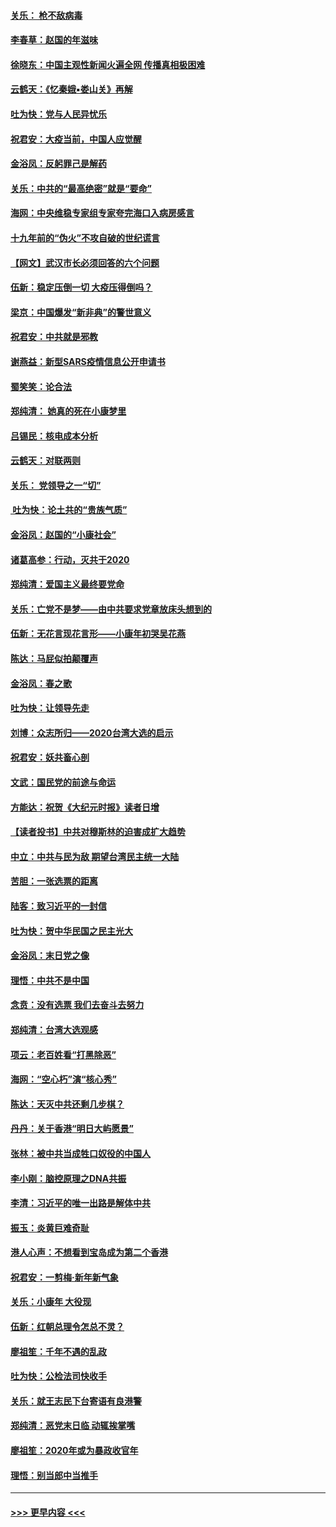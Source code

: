 #### [关乐： 枪不敌病毒](../pages/nsc993/n11826746.md?t=01282122) 
#### [李春草：赵国的年滋味](../pages/nsc993/n11826321.md?t=01282122) 
#### [徐晓东：中国主观性新闻火遍全网 传播真相极困难](../pages/nsc993/n11826508.md?t=01282122) 
#### [云鹤天：《忆秦娥▪娄山关》再解](../pages/nsc993/n11824682.md?t=01282122) 
#### [吐为快：党与人民异忧乐](../pages/nsc993/n11824660.md?t=01282122) 
#### [祝君安：大疫当前，中国人应觉醒](../pages/nsc993/n11821946.md?t=01282122) 
#### [金浴凤：反躬罪己是解药](../pages/nsc993/n11820280.md?t=01282122) 
#### [关乐：中共的“最高绝密”就是“要命”](../pages/nsc993/n11816946.md?t=01282122) 
#### [海网：中央维稳专家组专家夸完海口入病房感言](../pages/nsc993/n11815138.md?t=01282122) 
#### [十九年前的“伪火”不攻自破的世纪谎言](../pages/nsc993/n11813238.md?t=01282122) 
#### [【网文】武汉市长必须回答的六个问题](../pages/nsc993/n11813848.md?t=01282122) 
#### [伍新：稳定压倒一切 大疫压得倒吗？](../pages/nsc993/n11812634.md?t=01282122) 
#### [梁京：中国爆发“新非典”的警世意义](../pages/nsc993/n11812554.md?t=01282122) 
#### [祝君安：中共就是邪教](../pages/nsc993/n11812431.md?t=01282122) 
#### [谢燕益：新型SARS疫情信息公开申请书](../pages/nsc993/n11808840.md?t=01282122) 
#### [蜀笑笑：论合法](../pages/nsc993/n11808064.md?t=01282122) 
#### [郑纯清： 她真的死在小康梦里](../pages/nsc993/n11806623.md?t=01282122) 
#### [吕锡民：核电成本分析](../pages/nsc993/n11806284.md?t=01282122) 
#### [云鹤天：对联两则](../pages/nsc993/n11805957.md?t=01282122) 
#### [关乐： 党领导之一“切”](../pages/nsc993/n11804505.md?t=01282122) 
#### [ 吐为快：论土共的“贵族气质”](../pages/nsc993/n11804490.md?t=01282122) 
#### [金浴凤：赵国的“小康社会”](../pages/nsc993/n11804452.md?t=01282122) 
#### [诸葛高参：行动，灭共于2020](../pages/nsc993/n11804120.md?t=01282122) 
#### [郑纯清：爱国主义最终要党命](../pages/nsc993/n11802197.md?t=01282122) 
#### [关乐：亡党不是梦——由中共要求党章放床头想到的](../pages/nsc993/n11802156.md?t=01282122) 
#### [伍新：无花言现花言形——小康年初哭吴花燕](../pages/nsc993/n11800044.md?t=01282122) 
#### [陈达：马屁似拍颠覆声](../pages/nsc993/n11800010.md?t=01282122) 
#### [金浴凤：春之歌](../pages/nsc993/n11797687.md?t=01282122) 
#### [吐为快：让领导先走](../pages/nsc993/n11797512.md?t=01282122) 
#### [刘博：众志所归——2020台湾大选的启示](../pages/nsc993/n11796878.md?t=01282122) 
#### [祝君安：妖共畜心剖](../pages/nsc993/n11794273.md?t=01282122) 
#### [文武：国民党的前途与命运](../pages/nsc993/n11794198.md?t=01282122) 
#### [方能达：祝贺《大纪元时报》读者日增](../pages/nsc993/n11793807.md?t=01282122) 
#### [【读者投书】中共对穆斯林的迫害成扩大趋势](../pages/nsc993/n11791371.md?t=01282122) 
#### [中立：中共与民为敌 期望台湾民主统一大陆](../pages/nsc993/n11790392.md?t=01282122) 
#### [苦胆：一张选票的距离](../pages/nsc993/n11788914.md?t=01282122) 
#### [陆客：致习近平的一封信](../pages/nsc993/n11788867.md?t=01282122) 
#### [吐为快：贺中华民国之民主光大](../pages/nsc993/n11788618.md?t=01282122) 
#### [金浴凤：末日党之像](../pages/nsc993/n11787475.md?t=01282122) 
#### [理悟：中共不是中国](../pages/nsc993/n11787463.md?t=01282122) 
#### [念贲：没有选票  我们去奋斗去努力](../pages/nsc993/n11787398.md?t=01282122) 
#### [郑纯清：台湾大选观感](../pages/nsc993/n11786210.md?t=01282122) 
#### [项云：老百姓看“打黑除恶”](../pages/nsc993/n11785398.md?t=01282122) 
#### [海网：“空心朽”演“核心秀”](../pages/nsc993/n11783874.md?t=01282122) 
#### [陈达：天灭中共还剩几步棋？](../pages/nsc993/n11783719.md?t=01282122) 
#### [丹丹：关于香港“明日大屿愿景”](../pages/nsc993/n11783273.md?t=01282122) 
#### [张林：被中共当成牲口奴役的中国人](../pages/nsc993/n11782397.md?t=01282122) 
#### [李小刚：脑控原理之DNA共振](../pages/nsc993/n11780962.md?t=01282122) 
#### [李清：习近平的唯一出路是解体中共](../pages/nsc993/n11780866.md?t=01282122) 
#### [振玉：炎黄巨难奇耻](../pages/nsc993/n11779632.md?t=01282122) 
#### [港人心声：不想看到宝岛成为第二个香港](../pages/nsc993/n11778817.md?t=01282122) 
#### [祝君安：一剪梅‧新年新气象](../pages/nsc993/n11776340.md?t=01282122) 
#### [关乐：小康年 大役现](../pages/nsc993/n11774213.md?t=01282122) 
#### [伍新：红朝总理令怎总不灵？](../pages/nsc993/n11770813.md?t=01282122) 
#### [廖祖笙：千年不遇的乱政](../pages/nsc993/n11770373.md?t=01282122) 
#### [吐为快：公检法司快收手](../pages/nsc993/n11770359.md?t=01282122) 
#### [关乐：就王志民下台寄语有良港警](../pages/nsc993/n11769903.md?t=01282122) 
#### [郑纯清：恶党末日临 动辄挨掌嘴](../pages/nsc993/n11769356.md?t=01282122) 
#### [廖祖笙：2020年或为暴政收官年](../pages/nsc993/n11768216.md?t=01282122) 
#### [理悟：别当郎中当推手](../pages/nsc993/n11768243.md?t=01282122) 

----
#### [ >>> 更早内容 <<< ](../indexes/nsc993-earlier.md)
